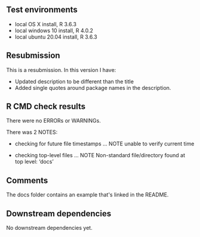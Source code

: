 ## Test environments
* local OS X install, R 3.6.3
* local windows 10 install, R 4.0.2
* local ubuntu 20.04 install, R 3.6.3

## Resubmission
This is a resubmission. In this version I have:

* Updated description to be different than the title 
* Added single quotes around package names in the description. 

## R CMD check results
There were no ERRORs or WARNINGs. 

There was 2 NOTES:

* checking for future file timestamps ... NOTE
  unable to verify current time
  
* checking top-level files ... NOTE
  Non-standard file/directory found at top level:
    ‘docs’
    
## Comments
The docs folder contains an example that's linked in the README. 

## Downstream dependencies
No downstream dependencies yet. 
